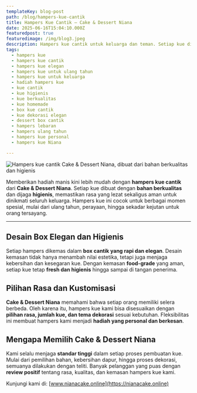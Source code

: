 ```yaml
---
templateKey: blog-post
path: /blog/hampers-kue-cantik
title: Hampers Kue Cantik – Cake & Dessert Niana
date: 2025-06-16T15:04:10.000Z
featuredpost: true
featuredimage: /img/blog3.jpeg
description: Hampers kue cantik untuk keluarga dan teman. Setiap kue dibuat dengan bahan berkualitas dan higienis dari Cake & Dessert Niana.
tags:
  - hampers kue
  - hampers kue cantik
  - hampers kue elegan
  - hampers kue untuk ulang tahun
  - hampers kue untuk keluarga
  - hadiah hampers kue
  - kue cantik
  - kue higienis
  - kue berkualitas
  - kue homemade
  - box kue cantik
  - kue dekorasi elegan
  - dessert box cantik
  - hampers lebaran
  - hampers ulang tahun
  - hampers kue personal
  - hampers kue Niana

---
```


![Hampers kue cantik Cake & Dessert Niana, dibuat dari bahan berkualitas dan higienis](/img/blog3.jpeg)

Memberikan hadiah manis kini lebih mudah dengan **hampers kue cantik** dari **Cake & Dessert Niana**. Setiap kue dibuat dengan **bahan berkualitas** dan dijaga **higienis**, memastikan rasa yang lezat sekaligus aman untuk dinikmati seluruh keluarga. Hampers kue ini cocok untuk berbagai momen spesial, mulai dari ulang tahun, perayaan, hingga sekadar kejutan untuk orang tersayang.

---

## Desain Box Elegan dan Higienis

Setiap hampers dikemas dalam **box cantik yang rapi dan elegan**. Desain kemasan tidak hanya menambah nilai estetika, tetapi juga menjaga kebersihan dan kesegaran kue. Dengan kemasan **food-grade** yang aman, setiap kue tetap **fresh dan higienis** hingga sampai di tangan penerima.

## Pilihan Rasa dan Kustomisasi

**Cake & Dessert Niana** memahami bahwa setiap orang memiliki selera berbeda. Oleh karena itu, hampers kue kami bisa disesuaikan dengan **pilihan rasa, jumlah kue, dan tema dekorasi** sesuai kebutuhan. Fleksibilitas ini membuat hampers kami menjadi **hadiah yang personal dan berkesan**.

## Mengapa Memilih Cake & Dessert Niana

Kami selalu menjaga **standar tinggi** dalam setiap proses pembuatan kue. Mulai dari pemilihan bahan, kebersihan dapur, hingga proses dekorasi, semuanya dilakukan dengan teliti. Banyak pelanggan yang puas dengan **review positif** tentang rasa, kualitas, dan kemasan hampers kue kami.

Kunjungi kami di: [www.nianacake.online](https://nianacake.online)
